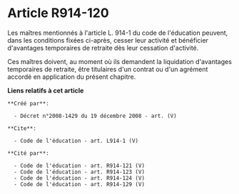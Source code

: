 # Article R914-120

Les maîtres mentionnés à l'article L. 914-1 du code de l'éducation peuvent, dans les conditions fixées ci-après, cesser leur
activité et bénéficier d'avantages temporaires de retraite dès leur cessation d'activité. 

Ces maîtres doivent, au moment où ils demandent la liquidation d'avantages temporaires de retraite, être titulaires d'un
contrat ou d'un agrément accordé en application du présent chapitre.

**Liens relatifs à cet article**

	**Créé par**:

	  - Décret n°2008-1429 du 19 décembre 2008 - art. (V)

	**Cite**:

	  - Code de l'éducation - art. L914-1 (V)

	**Cité par**:

	  - Code de l'éducation - art. R914-121 (V)
	  - Code de l'éducation - art. R914-123 (V)
	  - Code de l'éducation - art. R914-124 (V)
	  - Code de l'éducation - art. R914-129 (V)
